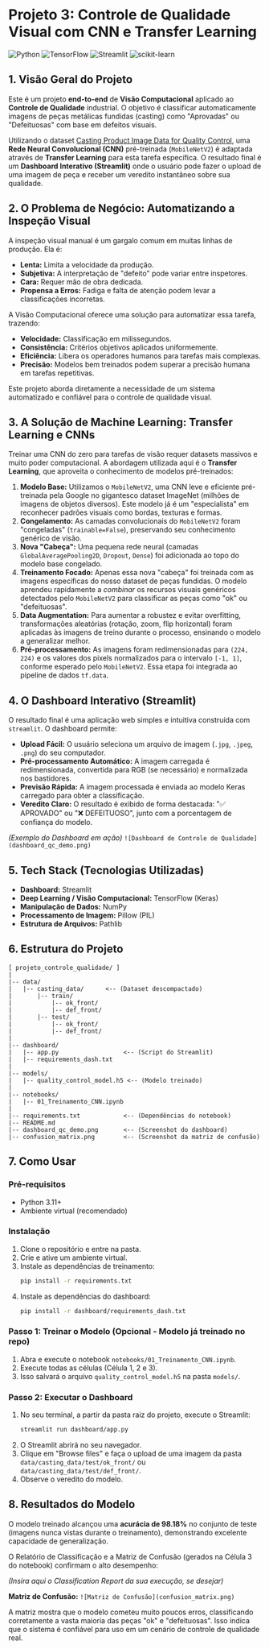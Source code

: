 # Projeto 3: Controle de Qualidade Visual com CNN e Transfer Learning

![Python](https://img.shields.io/badge/Python-3.11+-blue?logo=python)
![TensorFlow](https://img.shields.io/badge/TensorFlow-2.x-orange?logo=tensorflow)
![Streamlit](https://img.shields.io/badge/Streamlit-1.x-red?logo=streamlit)
![scikit-learn](https://img.shields.io/badge/scikit--learn-1.x-blueviolet?logo=scikit-learn)

## 1. Visão Geral do Projeto

Este é um projeto **end-to-end** de **Visão Computacional** aplicado ao **Controle de Qualidade** industrial. O objetivo é classificar automaticamente imagens de peças metálicas fundidas (casting) como "Aprovadas" ou "Defeituosas" com base em defeitos visuais.

Utilizando o dataset [Casting Product Image Data for Quality Control](https://www.kaggle.com/datasets/ravirajsinh45/real-life-industrial-dataset-of-casting-product), uma **Rede Neural Convolucional (CNN)** pré-treinada (`MobileNetV2`) é adaptada através de **Transfer Learning** para esta tarefa específica. O resultado final é um **Dashboard Interativo (Streamlit)** onde o usuário pode fazer o upload de uma imagem de peça e receber um veredito instantâneo sobre sua qualidade.

## 2. O Problema de Negócio: Automatizando a Inspeção Visual

A inspeção visual manual é um gargalo comum em muitas linhas de produção. Ela é:
* **Lenta:** Limita a velocidade da produção.
* **Subjetiva:** A interpretação de "defeito" pode variar entre inspetores.
* **Cara:** Requer mão de obra dedicada.
* **Propensa a Erros:** Fadiga e falta de atenção podem levar a classificações incorretas.

A Visão Computacional oferece uma solução para automatizar essa tarefa, trazendo:
* **Velocidade:** Classificação em milissegundos.
* **Consistência:** Critérios objetivos aplicados uniformemente.
* **Eficiência:** Libera os operadores humanos para tarefas mais complexas.
* **Precisão:** Modelos bem treinados podem superar a precisão humana em tarefas repetitivas.

Este projeto aborda diretamente a necessidade de um sistema automatizado e confiável para o controle de qualidade visual.

## 3. A Solução de Machine Learning: Transfer Learning e CNNs

Treinar uma CNN do zero para tarefas de visão requer datasets massivos e muito poder computacional. A abordagem utilizada aqui é o **Transfer Learning**, que aproveita o conhecimento de modelos pré-treinados:

1.  **Modelo Base:** Utilizamos o `MobileNetV2`, uma CNN leve e eficiente pré-treinada pela Google no gigantesco dataset ImageNet (milhões de imagens de objetos diversos). Este modelo já é um "especialista" em reconhecer padrões visuais como bordas, texturas e formas.
2.  **Congelamento:** As camadas convolucionais do `MobileNetV2` foram "congeladas" (`trainable=False`), preservando seu conhecimento genérico de visão.
3.  **Nova "Cabeça":** Uma pequena rede neural (camadas `GlobalAveragePooling2D`, `Dropout`, `Dense`) foi adicionada ao topo do modelo base congelado.
4.  **Treinamento Focado:** Apenas essa nova "cabeça" foi treinada com as imagens específicas do nosso dataset de peças fundidas. O modelo aprendeu rapidamente a *combinar* os recursos visuais genéricos detectados pelo `MobileNetV2` para classificar as peças como "ok" ou "defeituosas".
5.  **Data Augmentation:** Para aumentar a robustez e evitar overfitting, transformações aleatórias (rotação, zoom, flip horizontal) foram aplicadas às imagens de treino durante o processo, ensinando o modelo a generalizar melhor.
6.  **Pré-processamento:** As imagens foram redimensionadas para `(224, 224)` e os valores dos pixels normalizados para o intervalo `[-1, 1]`, conforme esperado pelo `MobileNetV2`. Essa etapa foi integrada ao pipeline de dados `tf.data`.

## 4. O Dashboard Interativo (Streamlit)

O resultado final é uma aplicação web simples e intuitiva construída com `streamlit`. O dashboard permite:
* **Upload Fácil:** O usuário seleciona um arquivo de imagem (`.jpg`, `.jpeg`, `.png`) do seu computador.
* **Pré-processamento Automático:** A imagem carregada é redimensionada, convertida para RGB (se necessário) e normalizada nos bastidores.
* **Previsão Rápida:** A imagem processada é enviada ao modelo Keras carregado para obter a classificação.
* **Veredito Claro:** O resultado é exibido de forma destacada: "✅ APROVADO" ou "❌ DEFEITUOSO", junto com a porcentagem de confiança do modelo.

*(Exemplo do Dashboard em ação)*
`![Dashboard de Controle de Qualidade](dashboard_qc_demo.png)`

## 5. Tech Stack (Tecnologias Utilizadas)

* **Dashboard:** Streamlit
* **Deep Learning / Visão Computacional:** TensorFlow (Keras)
* **Manipulação de Dados:** NumPy
* **Processamento de Imagem:** Pillow (PIL)
* **Estrutura de Arquivos:** Pathlib

## 6. Estrutura do Projeto

```
[ projeto_controle_qualidade/ ]
|
|-- data/
|   |-- casting_data/      <-- (Dataset descompactado)
|       |-- train/
|           |-- ok_front/
|           |-- def_front/
|       |-- test/
|           |-- ok_front/
|           |-- def_front/
|
|-- dashboard/
|   |-- app.py                  <-- (Script do Streamlit)
|   |-- requirements_dash.txt
|
|-- models/
|   |-- quality_control_model.h5 <-- (Modelo treinado)
|
|-- notebooks/
|   |-- 01_Treinamento_CNN.ipynb
|
|-- requirements.txt            <-- (Dependências do notebook)
|-- README.md
|-- dashboard_qc_demo.png       <-- (Screenshot do dashboard)
|-- confusion_matrix.png        <-- (Screenshot da matriz de confusão)
```

## 7. Como Usar

### Pré-requisitos
* Python 3.11+
* Ambiente virtual (recomendado)

### Instalação
1.  Clone o repositório e entre na pasta.
2.  Crie e ative um ambiente virtual.
3.  Instale as dependências de treinamento:
    ```bash
    pip install -r requirements.txt
    ```
4.  Instale as dependências do dashboard:
    ```bash
    pip install -r dashboard/requirements_dash.txt
    ```

### Passo 1: Treinar o Modelo (Opcional - Modelo já treinado no repo)
1.  Abra e execute o notebook `notebooks/01_Treinamento_CNN.ipynb`.
2.  Execute todas as células (Célula 1, 2 e 3).
3.  Isso salvará o arquivo `quality_control_model.h5` na pasta `models/`.

### Passo 2: Executar o Dashboard
1.  No seu terminal, a partir da pasta raiz do projeto, execute o Streamlit:
    ```bash
    streamlit run dashboard/app.py
    ```
2.  O Streamlit abrirá no seu navegador.
3.  Clique em "Browse files" e faça o upload de uma imagem da pasta `data/casting_data/test/ok_front/` ou `data/casting_data/test/def_front/`.
4.  Observe o veredito do modelo.

## 8. Resultados do Modelo

O modelo treinado alcançou uma **acurácia de 98.18%** no conjunto de teste (imagens nunca vistas durante o treinamento), demonstrando excelente capacidade de generalização.

O Relatório de Classificação e a Matriz de Confusão (gerados na Célula 3 do notebook) confirmam o alto desempenho:

*(Insira aqui o Classification Report da sua execução, se desejar)*

**Matriz de Confusão:**
`![Matriz de Confusão](confusion_matrix.png)`

A matriz mostra que o modelo cometeu muito poucos erros, classificando corretamente a vasta maioria das peças "ok" e "defeituosas". Isso indica que o sistema é confiável para uso em um cenário de controle de qualidade real.
